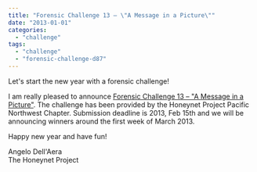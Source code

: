 ```yaml
---
title: "Forensic Challenge 13 – \"A Message in a Picture\""
date: "2013-01-01"
categories: 
  - "challenge"
tags: 
  - "challenge"
  - "forensic-challenge-d87"
---
```


Let's start the new year with a forensic challenge!  
  
I am really pleased to announce [Forensic Challenge 13 – "A Message in a Picture"](https://honeynet.org/challenges/2012_13_message_picture). The challenge has been provided by the Honeynet Project Pacific Northwest Chapter. Submission deadline is 2013, Feb 15th and we will be announcing winners around the first week of March 2013. 
  
Happy new year and have fun!  
  
Angelo Dell'Aera  
The Honeynet Project
